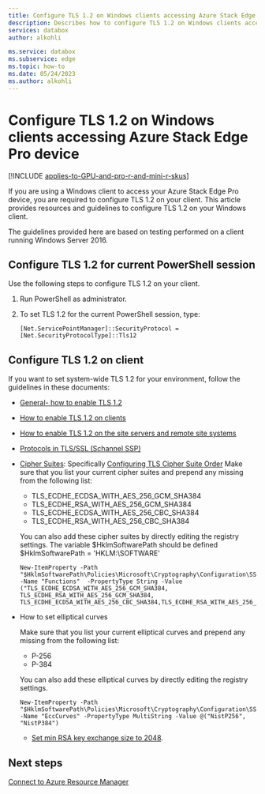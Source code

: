 ```yaml
---
title: Configure TLS 1.2 on Windows clients accessing Azure Stack Edge Pro GPU device
description: Describes how to configure TLS 1.2 on Windows clients accessing Azure Stack Edge Pro GPU device.
services: databox
author: alkohli

ms.service: databox
ms.subservice: edge
ms.topic: how-to
ms.date: 05/24/2023
ms.author: alkohli
---
```


# Configure TLS 1.2 on Windows clients accessing Azure Stack Edge Pro device

[!INCLUDE [applies-to-GPU-and-pro-r-and-mini-r-skus](../../includes/azure-stack-edge-applies-to-gpu-pro-r-mini-r-sku.md)]

If you are using a Windows client to access your Azure Stack Edge Pro device, you are required to configure TLS 1.2 on your client. This article provides resources and guidelines to configure TLS 1.2 on your Windows client. 

The guidelines provided here are based on testing performed on a client running Windows Server 2016.

## Configure TLS 1.2 for current PowerShell session

Use the following steps to configure TLS 1.2 on your client.

1. Run PowerShell as administrator.
2. To set TLS 1.2 for the current PowerShell session, type:
  
    ```azurepowershell
    [Net.ServicePointManager]::SecurityProtocol = [Net.SecurityProtocolType]::Tls12
    ```

## Configure TLS 1.2 on client

If you want to set system-wide TLS 1.2 for your environment, follow the guidelines in these documents:

- [General- how to enable TLS 1.2](/windows-server/security/tls/tls-registry-settings#tls-12)
- [How to enable TLS 1.2 on clients](/configmgr/core/plan-design/security/enable-tls-1-2-client)
- [How to enable TLS 1.2 on the site servers and remote site systems](/configmgr/core/plan-design/security/enable-tls-1-2-server)
- [Protocols in TLS/SSL (Schannel SSP)](/windows-server/security/tls/manage-tls#configuring-tls-ecc-curve-order)
- [Cipher Suites](/windows-server/security/tls/tls-registry-settings#tls-12): Specifically [Configuring TLS Cipher Suite Order](/windows-server/security/tls/manage-tls#configuring-tls-cipher-suite-order)
    Make sure that you list your current cipher suites and prepend any missing from the following list:

    - TLS_ECDHE_ECDSA_WITH_AES_256_GCM_SHA384
    - TLS_ECDHE_RSA_WITH_AES_256_GCM_SHA384
    - TLS_ECDHE_ECDSA_WITH_AES_256_CBC_SHA384
    - TLS_ECDHE_RSA_WITH_AES_256_CBC_SHA384

    You can also add these cipher suites by directly editing the registry settings.
    The variable $HklmSoftwarePath should be defined
    $HklmSoftwarePath = 'HKLM:\SOFTWARE'

    ```azurepowershell
    New-ItemProperty -Path "$HklmSoftwarePath\Policies\Microsoft\Cryptography\Configuration\SSL\00010002" -Name "Functions"  -PropertyType String -Value ("TLS_ECDHE_ECDSA_WITH_AES_256_GCM_SHA384, TLS_ECDHE_RSA_WITH_AES_256_GCM_SHA384, TLS_ECDHE_ECDSA_WITH_AES_256_CBC_SHA384,TLS_ECDHE_RSA_WITH_AES_256_CBC_SHA384")
    ```

- How to set elliptical curves

    Make sure that you list your current elliptical curves and prepend any missing from the following list:

    - P-256 
    - P-384

    You can also add these elliptical curves by directly editing the registry settings.
    
    ```azurepowershell
    New-ItemProperty -Path "$HklmSoftwarePath\Policies\Microsoft\Cryptography\Configuration\SSL\00010002" -Name "EccCurves" -PropertyType MultiString -Value @("NistP256", "NistP384")
    ```
    
    - [Set min RSA key exchange size to 2048](/windows-server/security/tls/tls-registry-settings#keyexchangealgorithm---client-rsa-key-sizes).



## Next steps

[Connect to Azure Resource Manager](./azure-stack-edge-gpu-connect-resource-manager.md)
